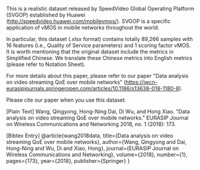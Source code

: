 This is a realistic dataset released by SpeedVideo Global Operating Platform (SVGOP) established by Huawei (http://speedvideo.huawei.com/mobilevmos/). SVGOP is a specific application of vMOS in mobile networks throughout the world. 

In particular, this dataset (.xlsx format) contains totally 89,266 samples with 16 features (i.e., Quality of Service parameters) and 1 scoring factor vMOS. It is worth mentioning that the original dataset include the metrics in Simplified Chinese. We translate these Chinese metrics into English metrics (please refer to Notation Sheet).

For more details about this paper, please refer to our paper "Data analysis on video streaming QoE over mobile networks" (https://jwcn-eurasipjournals.springeropen.com/articles/10.1186/s13638-018-1180-8).

Please cite our paper when you use this dataset.

[Plain Text] Wang, Qingyong, Hong-Ning Dai, Di Wu, and Hong Xiao. "Data analysis on video streaming QoE over mobile networks." EURASIP Journal on Wireless Communications and Networking 2018, no. 1 (2018): 173.

[Bibtex Entry] @article{wang2018data,
  title={Data analysis on video streaming QoE over mobile networks},
  author={Wang, Qingyong and Dai, Hong-Ning and Wu, Di and Xiao, Hong},
  journal={EURASIP Journal on Wireless Communications and Networking},
  volume={2018},
  number={1},
  pages={173},
  year={2018},
  publisher={Springer}
}
